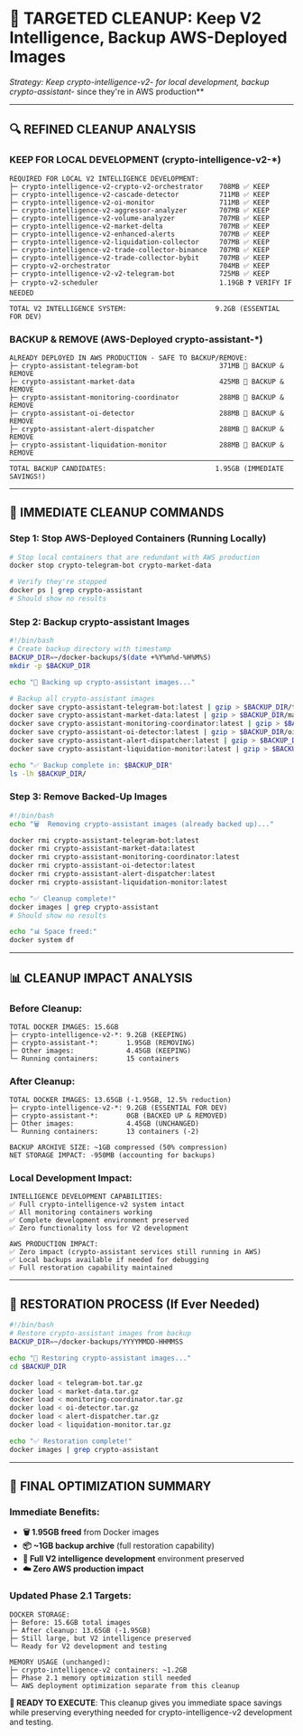 # 🎯 TARGETED CLEANUP: Keep V2 Intelligence, Backup AWS-Deployed Images

**Strategy: Keep crypto-intelligence-v2-* for local development, backup crypto-assistant-* since they're in AWS production**

---

## 🔍 **REFINED CLEANUP ANALYSIS**

### **KEEP FOR LOCAL DEVELOPMENT (crypto-intelligence-v2-*)**
```
REQUIRED FOR LOCAL V2 INTELLIGENCE DEVELOPMENT:
├─ crypto-intelligence-v2-crypto-v2-orchestrator    708MB ✅ KEEP
├─ crypto-intelligence-v2-cascade-detector          711MB ✅ KEEP  
├─ crypto-intelligence-v2-oi-monitor                711MB ✅ KEEP
├─ crypto-intelligence-v2-aggressor-analyzer        707MB ✅ KEEP
├─ crypto-intelligence-v2-volume-analyzer           707MB ✅ KEEP
├─ crypto-intelligence-v2-market-delta              707MB ✅ KEEP
├─ crypto-intelligence-v2-enhanced-alerts           707MB ✅ KEEP
├─ crypto-intelligence-v2-liquidation-collector     707MB ✅ KEEP
├─ crypto-intelligence-v2-trade-collector-binance   707MB ✅ KEEP
├─ crypto-intelligence-v2-trade-collector-bybit     707MB ✅ KEEP
├─ crypto-v2-orchestrator                           704MB ✅ KEEP
├─ crypto-intelligence-v2-v2-telegram-bot           725MB ✅ KEEP
├─ crypto-v2-scheduler                              1.19GB ❓ VERIFY IF NEEDED
───────────────────────────────────────────────────────────────────────
TOTAL V2 INTELLIGENCE SYSTEM:                      9.2GB (ESSENTIAL FOR DEV)
```

### **BACKUP & REMOVE (AWS-Deployed crypto-assistant-*)**
```
ALREADY DEPLOYED IN AWS PRODUCTION - SAFE TO BACKUP/REMOVE:
├─ crypto-assistant-telegram-bot                    371MB 💾 BACKUP & REMOVE
├─ crypto-assistant-market-data                     425MB 💾 BACKUP & REMOVE  
├─ crypto-assistant-monitoring-coordinator          288MB 💾 BACKUP & REMOVE
├─ crypto-assistant-oi-detector                     288MB 💾 BACKUP & REMOVE
├─ crypto-assistant-alert-dispatcher                288MB 💾 BACKUP & REMOVE
├─ crypto-assistant-liquidation-monitor             288MB 💾 BACKUP & REMOVE
───────────────────────────────────────────────────────────────────────
TOTAL BACKUP CANDIDATES:                           1.95GB (IMMEDIATE SAVINGS!)
```

---

## 🚀 **IMMEDIATE CLEANUP COMMANDS**

### **Step 1: Stop AWS-Deployed Containers (Running Locally)**
```bash
# Stop local containers that are redundant with AWS production
docker stop crypto-telegram-bot crypto-market-data

# Verify they're stopped
docker ps | grep crypto-assistant
# Should show no results
```

### **Step 2: Backup crypto-assistant Images**
```bash
#!/bin/bash
# Create backup directory with timestamp
BACKUP_DIR=~/docker-backups/$(date +%Y%m%d-%H%M%S)
mkdir -p $BACKUP_DIR

echo "🔄 Backing up crypto-assistant images..."

# Backup all crypto-assistant images
docker save crypto-assistant-telegram-bot:latest | gzip > $BACKUP_DIR/telegram-bot.tar.gz
docker save crypto-assistant-market-data:latest | gzip > $BACKUP_DIR/market-data.tar.gz
docker save crypto-assistant-monitoring-coordinator:latest | gzip > $BACKUP_DIR/monitoring-coordinator.tar.gz
docker save crypto-assistant-oi-detector:latest | gzip > $BACKUP_DIR/oi-detector.tar.gz
docker save crypto-assistant-alert-dispatcher:latest | gzip > $BACKUP_DIR/alert-dispatcher.tar.gz
docker save crypto-assistant-liquidation-monitor:latest | gzip > $BACKUP_DIR/liquidation-monitor.tar.gz

echo "✅ Backup complete in: $BACKUP_DIR"
ls -lh $BACKUP_DIR/
```

### **Step 3: Remove Backed-Up Images**
```bash
#!/bin/bash
echo "🗑️  Removing crypto-assistant images (already backed up)..."

docker rmi crypto-assistant-telegram-bot:latest
docker rmi crypto-assistant-market-data:latest  
docker rmi crypto-assistant-monitoring-coordinator:latest
docker rmi crypto-assistant-oi-detector:latest
docker rmi crypto-assistant-alert-dispatcher:latest
docker rmi crypto-assistant-liquidation-monitor:latest

echo "✅ Cleanup complete!"
docker images | grep crypto-assistant
# Should show no results

echo "📊 Space freed:"
docker system df
```

---

## 📊 **CLEANUP IMPACT ANALYSIS**

### **Before Cleanup:**
```
TOTAL DOCKER IMAGES: 15.6GB
├─ crypto-intelligence-v2-*: 9.2GB (KEEPING)
├─ crypto-assistant-*:       1.95GB (REMOVING)  
├─ Other images:             4.45GB (KEEPING)
└─ Running containers:       15 containers
```

### **After Cleanup:**
```
TOTAL DOCKER IMAGES: 13.65GB (-1.95GB, 12.5% reduction)
├─ crypto-intelligence-v2-*: 9.2GB (ESSENTIAL FOR DEV)
├─ crypto-assistant-*:       0GB (BACKED UP & REMOVED)
├─ Other images:             4.45GB (UNCHANGED)
└─ Running containers:       13 containers (-2)

BACKUP ARCHIVE SIZE: ~1GB compressed (50% compression)
NET STORAGE IMPACT: -950MB (accounting for backups)
```

### **Local Development Impact:**
```
INTELLIGENCE DEVELOPMENT CAPABILITIES:
✅ Full crypto-intelligence-v2 system intact
✅ All monitoring containers working  
✅ Complete development environment preserved
✅ Zero functionality loss for V2 development

AWS PRODUCTION IMPACT:
✅ Zero impact (crypto-assistant services still running in AWS)
✅ Local backups available if needed for debugging
✅ Full restoration capability maintained
```

---

## 🔄 **RESTORATION PROCESS (If Ever Needed)**

```bash
#!/bin/bash
# Restore crypto-assistant images from backup
BACKUP_DIR=~/docker-backups/YYYYMMDD-HHMMSS

echo "🔄 Restoring crypto-assistant images..."
cd $BACKUP_DIR

docker load < telegram-bot.tar.gz
docker load < market-data.tar.gz  
docker load < monitoring-coordinator.tar.gz
docker load < oi-detector.tar.gz
docker load < alert-dispatcher.tar.gz
docker load < liquidation-monitor.tar.gz

echo "✅ Restoration complete!"
docker images | grep crypto-assistant
```

---

## 🎯 **FINAL OPTIMIZATION SUMMARY**

### **Immediate Benefits:**
- **🗑️ 1.95GB freed** from Docker images
- **📦 ~1GB backup archive** (full restoration capability)  
- **🧪 Full V2 intelligence development** environment preserved
- **☁️ Zero AWS production impact**

### **Updated Phase 2.1 Targets:**
```
DOCKER STORAGE:
├─ Before: 15.6GB total images
├─ After cleanup: 13.65GB (-1.95GB)
├─ Still large, but V2 intelligence preserved
└─ Ready for V2 development and testing

MEMORY USAGE (unchanged):
├─ crypto-intelligence-v2 containers: ~1.2GB
├─ Phase 2.1 memory optimization still needed
└─ AWS deployment optimization separate from this cleanup
```

**🎯 READY TO EXECUTE**: This cleanup gives you immediate space savings while preserving everything needed for crypto-intelligence-v2 development and testing.